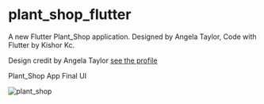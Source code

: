 # plant_shop_flutter

A new Flutter Plant_Shop application. Designed by Angela Taylor, Code with Flutter by Kishor Kc.

Design credit by Angela Taylor
[see the profile](https://dribbble.com/angelataylor605)


Plant_Shop App Final UI

![plant_shop](https://user-images.githubusercontent.com/73419211/114500476-cbc18300-9c47-11eb-89f2-238625e979d2.jpg)



